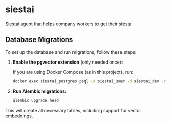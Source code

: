 # siestai
Siestai agent that helps company workers to get their siesta

## Database Migrations

To set up the database and run migrations, follow these steps:

1. **Enable the pgvector extension** (only needed once):
   
   If you are using Docker Compose (as in this project), run:
   
   ```bash
   docker exec siestai_postgres psql -U siestai_user -d siestai_dev -c "CREATE EXTENSION IF NOT EXISTS vector;"
   ```

2. **Run Alembic migrations:**
   
   ```bash
   alembic upgrade head
   ```

This will create all necessary tables, including support for vector embeddings.
